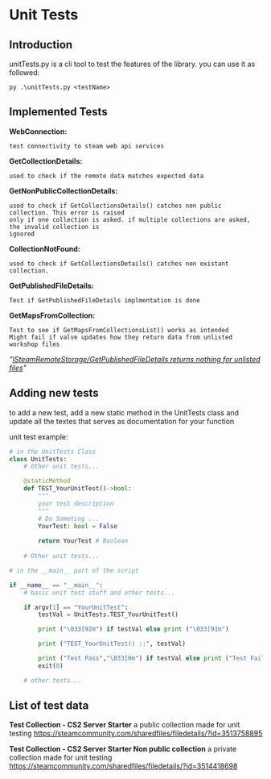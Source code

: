 # Unit Tests

## Introduction

unitTests.py is a cli tool to test the features of the library.
you can use it as followed:

`py .\unitTests.py <testName>`

## Implemented Tests


**WebConnection:**

    test connectivity to steam web api services

**GetCollectionDetails:**

    used to check if the remote data matches expected data

**GetNonPublicCollectionDetails:**

    used to check if GetCollectionsDetails() catches non public collection. This error is raised
    only if one collection is asked. if multiple collections are asked, the invalid collection is
    ignored

**CollectionNotFound:**

    used to check if GetCollectionsDetails() catches non existant collection.

**GetPublishedFileDetails:**

    Test if GetPublishedFileDetails implmentation is done

**GetMapsFromCollection:**

    Test to see if GetMapsFromCollectionsList() works as intended
    Might fail if valve updates how they return data from unlisted workshop files

*"[ISteamRemoteStorage/GetPublishedFileDetails returns nothing for unlisted files](https://developer.valvesoftware.com/wiki/Steam_Web_API/Feedback#ISteamRemoteStorage/GetPublishedFileDetails_returns_nothing_for_unlisted_files)"*


## Adding new tests

to add a new test, add a new static method in the UnitTests class and update all the textes that serves
as documentation for your function

unit test example:

```py
# in the UnitTests Class
class UnitTests:
    # Other unit tests...

    @staticMethod
    def TEST_YourUnitTest()->bool:
        """
        your test description
        """
        # Do Someting ...
        YourTest: bool = False
        
        return YourTest # Boolean
    
    # Other unit tests...

# in the __main__ part of the script

if __name__ == "__main__":
    # basic unit test stuff and other tests...

    if argv[1] == "YourUnitTest":
        testVal = UnitTests.TEST_YourUnitTest()

        print ("\033[92m") if testVal else print ("\033[91m")

        print ("TEST_YourUnitTest() ::", testVal)

        print ("Test Pass","\033[0m") if testVal else print ("Test Failed","\033[0m")
        exit(0)

    # other tests...
```

## List of test data

**Test Collection - CS2 Server Starter**
a public collection made for unit testing
https://steamcommunity.com/sharedfiles/filedetails/?id=3513758895

**Test Collection - CS2 Server Starter Non public collection**
a private collection made for unit testing
https://steamcommunity.com/sharedfiles/filedetails/?id=3514418698